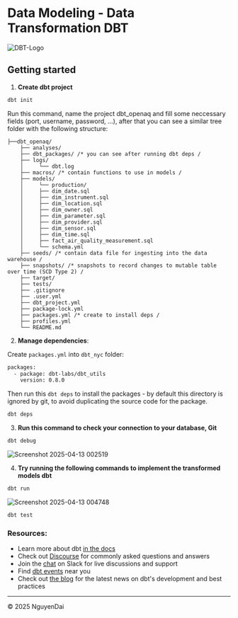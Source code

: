 # Data Modeling - Data Transformation DBT

![DBT-Logo](https://github.com/user-attachments/assets/9ffef0a6-8cce-436f-9820-31bdffa7f12d)

## Getting started

1. **Create dbt project**
   
```bash
dbt init
```

Run this command, name the project dbt_openaq and fill some neccessary fields (port, username, password, ...), after that you can see a similar tree folder with the following structure:

```shell
├──dbt_openaq/
    ├── analyses/
    ├── dbt_packages/ /* you can see after running dbt deps /
    ├── logs/
    │     └── dbt.log
    ├── macros/ /* contain functions to use in models /
    ├── models/
    │     └── production/
    │     ├── dim_date.sql
    │     ├── dim_instrument.sql
    │     ├── dim_location.sql
    │     ├── dim_owner.sql
    │     ├── dim_parameter.sql
    │     ├── dim_provider.sql
    │     ├── dim_sensor.sql
    │     ├── dim_time.sql
    │     ├── fact_air_quality_measurement.sql
    │     └── schema.yml
    ├── seeds/ /* contain data file for ingesting into the data warehouse /
    ├── snapshots/ /* snapshots to record changes to mutable table over time (SCD Type 2) /
    ├── target/
    ├── tests/
    ├── .gitignore
    ├── .user.yml
    ├── dbt_project.yml
    ├── package-lock.yml
    ├── packages.yml /* create to install deps /
    ├── profiles.yml
    └── README.md
```

2. **Manage dependencies**:

Create `packages.yml` into `dbt_nyc` folder:

```txt
packages:
  - package: dbt-labs/dbt_utils
    version: 0.8.0
```

Then run this `dbt deps` to install the packages - by default this directory is ignored by git, to avoid duplicating the source code for the package.

```bash
dbt deps
```

3. **Run this command to check your connection to your database, Git**

```bash
dbt debug
```

![Screenshot 2025-04-13 002519](https://github.com/user-attachments/assets/b1f479ce-5052-47be-94a3-f15c21178ab4)

4. **Try running the following commands to implement the transformed models dbt**

```bash
dbt run
```

![Screenshot 2025-04-13 004748](https://github.com/user-attachments/assets/29e3c610-4060-4863-b225-1eb0b561764e)

```bash
dbt test
```

### Resources:
- Learn more about dbt [in the docs](https://docs.getdbt.com/docs/introduction)
- Check out [Discourse](https://discourse.getdbt.com/) for commonly asked questions and answers
- Join the [chat](https://community.getdbt.com/) on Slack for live discussions and support
- Find [dbt events](https://events.getdbt.com) near you
- Check out [the blog](https://blog.getdbt.com/) for the latest news on dbt's development and best practices

---
<p>&copy; 2025 NguyenDai</p>
